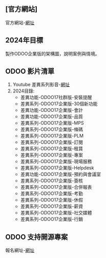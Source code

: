 ## [官方網站]
官方網站-[網址](https://consultant.xienci.com/)
## 2024年目標
製作ODOO企業版的架構圖，說明案例與情境。

## ODOO 影片清單
1. Youtube 差異系列影音-[網址](https://www.youtube.com/channel/UCFn6F8NOS8MTDP4ZSb_ppUA)
2. 2024目錄:
   + 差異功能-ODOO17社群版-安裝提醒
   + 差異系列-ODOO17企業版-30個新功能
   + 差異功能-ODOO17企業版-會計
   + 差異功能-ODOO17企業版-品質
   + 差異系列-ODOO17企業版-MPS
   + 差異系列-ODOO17企業版-條碼
   + 差異系列-ODOO17企業版-PLM
   + 差異系列-ODOO17企業版-訂閱
   + 差異系列-ODOO17企業版-租賃
   + 差異系列-ODOO17企業版-專案
   + 差異系列-ODOO17企業版-現場服務
   + 差異系列-ODOO17企業版-Helpdesk
   + 差異功能-ODOO17企業版-預約與會議室
   + 差異系列-ODOO17企業版-簽核
   + 差異系列-ODOO17企業版-合併報表
   + 差異系列-ODOO17企業版-考勤
   + 差異系列-ODOO17企業版-休假
   + 差異系列-ODOO17企業版-薪資
   + 差異系列-ODOO17企業版-社交媒體
   + 差異系列-ODOO17企業版-行銷

## ODOO 支持開源專案
報名網址-[網址](https://consultant.xienci.com/event/2003odoo-1/register)

